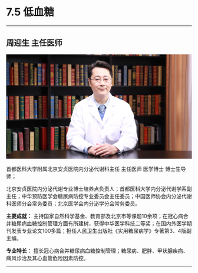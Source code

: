 # 7.5 低血糖

---

## 周迎生 主任医师

![1679384455369](image/c07_005/1679384455369.png)

首都医科大学附属北京安贞医院内分泌代谢科主任 主任医师 医学博士 博士生导师；

北京安贞医院内分泌代谢专业博士培养点负责人；首都医科大学内分泌代谢学系副主任；中华预防医学会糖尿病防控专业委员会主任委员；中国医师协会内分泌代谢科医师分会常务委员；北京医学会内分泌学分会常务委员。

**主要成就：** 主持国家自然科学基金、教育部及北京市等课题10余项；在冠心病合并糖尿病血糖控制管理方面有所建树，获得中华医学科技二等奖；在国内外医学期刊发表专业论文100多篇；担任人民卫生出版社《实用糖尿病学》专著第3、4版副主编。

**专业特长：** 擅长冠心病合并糖尿病血糖控制管理；糖尿病、肥胖、甲状腺疾病、痛风诊治及其心血管危险因素防控。

---
